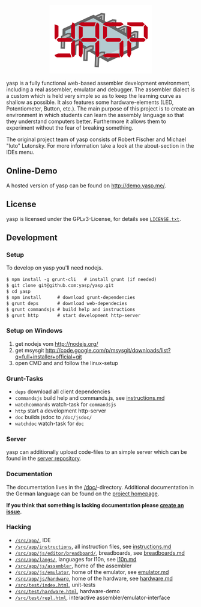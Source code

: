 <p align="center">
  <img src="src/app/img/logo.png" />
</p>

yasp is a fully functional web-based assembler development environment, including a real assembler, emulator and debugger.
The assembler dialect is a custom which is held very simple so as to keep the learning curve as shallow as possible.
It also features some hardware-elements (LED, Potentiometer, Button, etc.). The main purpose of this project
is to create an environment in which students can learn the assembly language so that they understand computers better.
Furthermore it allows them to experiment without the fear of breaking something.

The original project team of yasp consists of Robert Fischer and Michael "luto" Lutonsky. For more information take
a look at the about-section in the IDEs menu.

## Online-Demo
A hosted version of yasp can be found on http://demo.yasp.me/.

## License
yasp is licensed under the GPLv3-License, for details see [`LICENSE.txt`](LICENSE.txt).

## Development

### Setup
To develop on yasp you'll need nodejs.
```
$ npm install -g grunt-cli   # install grunt (if needed)
$ git clone git@github.com:yasp/yasp.git
$ cd yasp
$ npm install      # download grunt-dependencies
$ grunt deps       # download web-dependecies
$ grunt commandsjs # build help and instructions
$ grunt http       # start development http-server
```

### Setup on Windows
1. get nodejs vom http://nodejs.org/
2. get msysgit http://code.google.com/p/msysgit/downloads/list?q=full+installer+official+git
4. open CMD and and follow the linux-setup

### Grunt-Tasks
* `deps` download all client dependencies
* `commandsjs` build help and commands.js, see [instructions.md](/doc/instructions.md)
* `watchcommands` watch-task for `commandsjs`
* `http` start a development http-server
* `doc` builds jsdoc to `/doc/jsdoc/`
* `watchdoc` watch-task for `doc`

### Server
yasp can additionally upload code-files to an simple server which can be found in the [server repository](https://github.com/yasp/server).

### Documentation
The documentation lives in the [/doc/](/doc/)-directory. Additional documentation in the German language can be found on the [project homepage](http://yasp.me).

**If you think that something is lacking documentation please [create an issue](https://github.com/yasp/yasp/issues/new).**

### Hacking
* [`/src/app/`](/src/app/), IDE
* [`/src/app/instructions`](/src/app/instructions), all instruction files, see [instructions.md](/doc/instructions.md)
* [`/src/app/js/editor/breadboard/`](/src/app/js/editor/breadboard/), breadboards, see [breadboards.md](/doc/breadboards.md)
* [`/src/app/langs/`](/src/app/langs/), languages for l10n, see [l10n.md](/doc/l10n.md)
* [`/src/app/js/assembler`](/src/app/js/assembler), home of the assembler
* [`/src/app/js/emulator`](/src/app/js/emulator), home of the emulator, see [emulator.md](/doc/emulator/emulator.md)
* [`/src/app/js/hardware`](/src/app/js/hardware), home of the hardware, see [hardware.md](/doc/hardware.md)
* [`/src/test/index.html`](/src/test/index.html), unit-tests
* [`/src/test/hardware.html`](/src/test/hardware.html), hardware-demo
* [`/src/test/repl.html`](/src/test/repl.html), interactive assembler/emulator-interface
